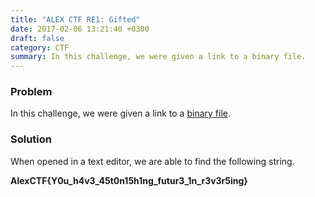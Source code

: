 ```yaml
---
title: "ALEX CTF RE1: Gifted"
date: 2017-02-06 13:21:40 +0300
draft: false
category: CTF
summary: In this challenge, we were given a link to a binary file.
---
```

### Problem

In this challenge, we were given a link to a [binary file](https://github.com/ctfs/write-ups-2017/blob/master/alexctf-2017/reverse-engineering/re1-gifted-50/gifted).

### Solution

When opened in a text editor, we are able to find the following string.

__AlexCTF{Y0u_h4v3_45t0n15h1ng_futur3_1n_r3v3r5ing}__
